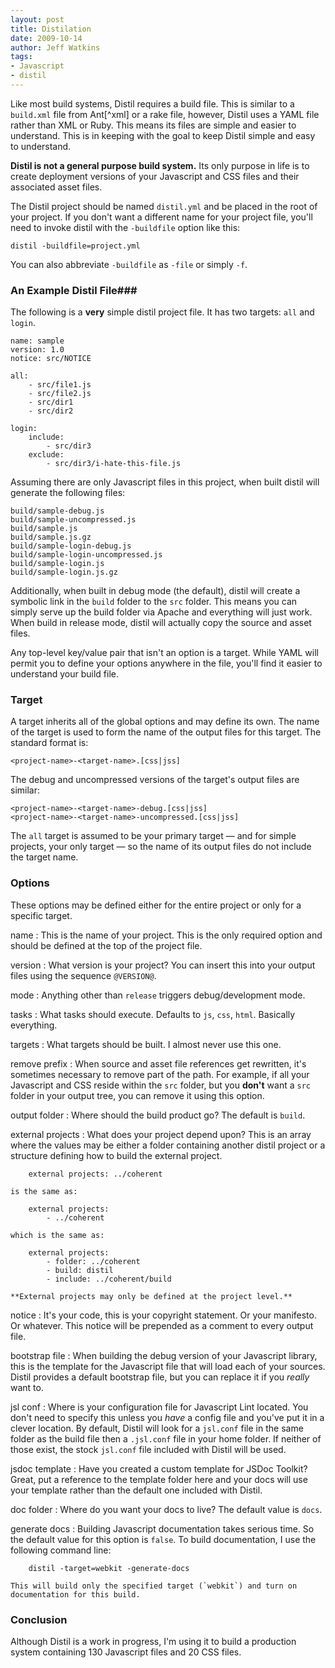 ```yaml
---
layout: post
title: Distilation
date: 2009-10-14
author: Jeff Watkins
tags:
- Javascript
- distil
---
```


Like most build systems, Distil requires a build file. This is similar to a `build.xml` file from Ant[^xml] or a rake file, however, Distil uses a YAML file rather than XML or Ruby. This means its files are simple and easier to understand. This is in keeping with the goal to keep Distil simple and easy to understand.

**Distil is not a general purpose build system.** Its only purpose in life is to create deployment versions of your Javascript and CSS files and their associated asset files.

The Distil project should be named `distil.yml` and be placed in the root of your project. If you don't want a different name for your project file, you'll need to invoke distil with the `-buildfile` option like this:

	distil -buildfile=project.yml

You can also abbreviate `-buildfile` as `-file` or simply `-f`.

### An Example Distil File###

The following is a **very** simple distil project file. It has two targets: `all` and `login`.

	name: sample
	version: 1.0
	notice: src/NOTICE

	all:
		- src/file1.js
		- src/file2.js
		- src/dir1
		- src/dir2

	login:
		include:
			- src/dir3
		exclude:
			- src/dir3/i-hate-this-file.js

Assuming there are only Javascript files in this project, when built distil will generate the following files:

	build/sample-debug.js
	build/sample-uncompressed.js
	build/sample.js
	build/sample.js.gz
	build/sample-login-debug.js
	build/sample-login-uncompressed.js
	build/sample-login.js
	build/sample-login.js.gz

Additionally, when built in debug mode (the default), distil will create a symbolic link in the `build` folder to the `src` folder. This means you can simply serve up the build folder via Apache and everything will just work. When build in release mode, distil will actually copy the source and asset files.

Any top-level key/value pair that isn't an option is a target. While YAML will permit you to define your options anywhere in the file, you'll find it easier to understand your build file.

### Target ###

A target inherits all of the global options and may define its own. The name of the target is used to form the name of the output files for this target. The standard format is:

	<project-name>-<target-name>.[css|jss]

The debug and uncompressed versions of the target's output files are similar:

	<project-name>-<target-name>-debug.[css|jss]
	<project-name>-<target-name>-uncompressed.[css|jss]

The `all` target is assumed to be your primary target &mdash; and for simple projects, your only target &mdash; so the name of its output files do not include the target name.

### Options ###

These options may be defined either for the entire project or only for a specific target.

name
:	This is the name of your project. This is the only required option and should be defined at the top of the project file.

version
:	What version is your project? You can insert this into your output files using the sequence `@VERSION@`.

mode
:	Anything other than `release` triggers debug/development mode.

tasks
:	What tasks should execute. Defaults to `js`, `css`, `html`. Basically everything.

targets
:	What targets should be built. I almost never use this one.

remove prefix
:	When source and asset file references get rewritten, it's sometimes necessary to remove part of the path. For example, if all your Javascript and CSS reside within the `src` folder, but you **don't** want a `src` folder in your output tree, you can remove it using this option.

output folder
:	Where should the build product go? The default is `build`.

external projects
:	What does your project depend upon? This is an array where the values may be either a folder containing another distil project or a structure defining how to build the external project.

		external projects: ../coherent

	is the same as:

		external projects:
		    - ../coherent

	which is the same as:

		external projects:
		    - folder: ../coherent
		    - build: distil
		    - include: ../coherent/build

	**External projects may only be defined at the project level.**

notice
:	It's your code, this is your copyright statement. Or your manifesto. Or whatever. This notice will be prepended as a comment to every output file.

bootstrap file
:	When building the debug version of your Javascript library, this is the template for the Javascript file that will load each of your sources. Distil provides a default bootstrap file, but you can replace it if you _really_ want to.

jsl conf
:	Where is your configuration file for Javascript Lint located. You don't need to specify this unless you _have_ a config file and you've put it in a clever location. By default, Distil will look for a `jsl.conf` file in the same folder as the build file then a `.jsl.conf` file in your home folder. If neither of those exist, the stock `jsl.conf` file included with Distil will be used.

jsdoc template
:	Have you created a custom template for JSDoc Toolkit? Great, put a reference to the template folder here and your docs will use your template rather than the default one included with Distil.

doc folder
:	Where do you want your docs to live? The default value is `docs`.

generate docs
:	Building Javascript documentation takes serious time. So the default value for this option is `false`. To build documentation, I use the following command line:

        distil -target=webkit -generate-docs

	This will build only the specified target (`webkit`) and turn on documentation for this build.

### Conclusion ###

Although Distil is a work in progress, I'm using it to build a production system containing 130 Javascript files and 20 CSS files.
